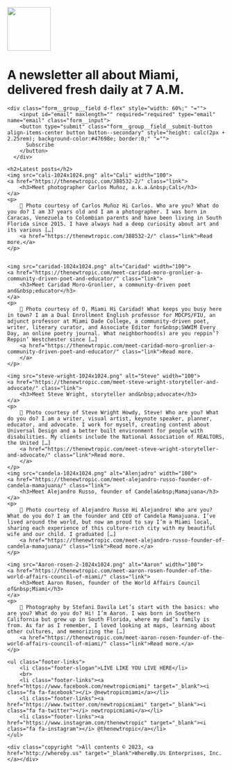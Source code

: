 <!DOCTYPE html>
<html lang="en">
<head>
    <meta charset="UTF-8">
    <meta name="viewport" content="width=device-width, initial-scale=1.0">
    <title>The New Tropic - Live Like You Live Here. News, events, and more to help you make the most of Miami.</title>
    <link rel="icon" type="image/Table" href="/Prak 3/download-removebg-preview (1).png">
</head>
<body>
    <img src="download-removebg-preview (1).png" width="100" >
    <h1>A newsletter all about Miami, delivered fresh daily at 7 A.M.</h1> 

    <div class="form__group__field d-flex" style="width: 60%;" "="">
        <input id="email" maxlength="" required="required" type="email" name="email" class="form__input">
        <button type="submit" class="form__group__field__submit-button align-items-center button button--secondary" style="height: calc(2px + 2.25rem); background-color:#47698e; border:0;" "="">
          Subscribe
        </button>
      </div>
      
    <h2>Latest posts</h2>
    <img src="cali-1024x1024.png" alt="Cali" width="100">
    <a href="https://thenewtropic.com/388532-2/" class="link">
        <h3>Meet photographer Carlos Muñoz, a.k.a.&nbsp;Cali</h3>
    </a>
    <p>
        📸 Photo courtesy of Carlos Muñoz Hi Carlos. Who are you? What do you do? I am 37 years old and I am a photographer. I was born in Caracas, Venezuela to Colombian parents and have been living in South Florida since 2015. I have always had a deep curiosity about art and its various […]                        
        <a href="https://thenewtropic.com/388532-2/" class="link">Read more.</a>
    </p>


    <img src="caridad-1024x1024.png" alt="Caridad" width="100">
    <a href="https://thenewtropic.com/meet-caridad-moro-gronlier-a-community-driven-poet-and-educator/" class="link">
        <h3>Meet Caridad Moro-Gronlier, a community-driven poet and&nbsp;educator</h3>
    </a>
    <p>
        📸 Photo courtesy of O, Miami Hi Caridad! What keeps you busy here in town? I am a Dual Enrollment English professor for MDCPS/FIU, an adjunct professor at Miami Dade College, a community-driven poet, writer, literary curator, and Associate Editor for&nbsp;SWWIM Every Day, an online poetry journal. What neighborhood(s) are you reppin’? Reppin’ Westchester since […] 
        <a href="https://thenewtropic.com/meet-caridad-moro-gronlier-a-community-driven-poet-and-educator/" class="link">Read more.
        </a>
    </p>
   
    <img src="steve-wright-1024x1024.png" alt="Steve" width="100">
    <a href="https://thenewtropic.com/meet-steve-wright-storyteller-and-advocate/" class="link">
        <h3>Meet Steve Wright, storyteller and&nbsp;advocate</h3>
    </a>
    <p>
        📸 Photo courtesy of Steve Wright Howdy, Steve! Who are you? What do you do? I am a writer, visual artist, keynote speaker, planner, educator, and advocate. I work for myself, creating content about Universal Design and a better built environment for people with disabilities. My clients include the National Association of REALTORS, the United […]   
        <a href="https://thenewtropic.com/meet-steve-wright-storyteller-and-advocate/" class="link">Read more.
        </a>
    </p>
    <img src="candela-1024x1024.png" alt="Alenjadro" width="100">
    <a href="https://thenewtropic.com/meet-alejandro-russo-founder-of-candela-mamajuana/" class="link">
        <h3>Meet Alejandro Russo, founder of Candela&nbsp;Mamajuana</h3>
    </a>
    <p>
        📸 Photo courtesy of Alejandro Russo Hi Alejandro! Who are you? What do you do? I am the founder and CEO of Candela Mamajuana. I’ve lived around the world, but now am proud to say I’m a Miami local, sharing each experience of this culture-rich city with my beautiful wife and our child. I graduated […]                        
        <a href="https://thenewtropic.com/meet-alejandro-russo-founder-of-candela-mamajuana/" class="link">Read more.</a>
    </p>
   
    <img src="Aaron-rosen-2-1024x1024.png" alt="Aaron" width="100">
    <a href="https://thenewtropic.com/meet-aaron-rosen-founder-of-the-world-affairs-council-of-miami/" class="link">
        <h3>Meet Aaron Rosen, founder of the World Affairs Council of&nbsp;Miami</h3>
    </a>
    <p>
        📸 Photography by Stefani Davila Let’s start with the basics: who are you? What do you do? Hi! I’m Aaron. I was born in Southern California but grew up in South Florida, where my dad’s family is from. As far as I remember, I loved looking at maps, learning about other cultures, and memorizing the […]                    
        <a href="https://thenewtropic.com/meet-aaron-rosen-founder-of-the-world-affairs-council-of-miami/" class="link">Read more.</a>
    </p>
    
    <ul class="footer-links">
        <li class="footer-slogan">LIVE LIKE YOU LIVE HERE</li>
        <br>
        <li class="footer-links"><a href="https://www.facebook.com/newtropicmiami" target="_blank"><i class="fa fa-facebook"></i> @newtropicmiami</a></li>
        <li class="footer-links"><a href="https://www.twitter.com/newtropicmiami" target="_blank"><i class="fa fa-twitter"></i> newtropicmiami</a></li>
        <li class="footer-links"><a href="https://www.instagram.com/thenewtropic" target="_blank"><i class="fa fa-instagram"></i> @thenewtropic</a></li>
    </ul>

    <div class="copyright ">All contents © 2023, <a href="http://whereby.us" target="_blank">WhereBy.Us Enterprises, Inc.</a></div>
</body>
</html>
